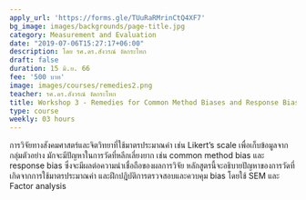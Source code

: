 ```yaml
---
apply_url: 'https://forms.gle/TUuRaRMrinCtQ4XF7'
bg_image: images/backgrounds/page-title.jpg
category: Measurement and Evaluation
date: "2019-07-06T15:27:17+06:00"
description: โดย รศ.ดร.สังวรณ์ งัดกระโทก
draft: false
duration: 15 มิ.ย. 66
fee: '500 บาท'
image: images/courses/remedies2.png
teacher: รศ.ดร.สังวรณ์ งัดกระโทก
title: Workshop 3 - Remedies for Common Method Biases and Response Biases for SEM Research
type: course
weekly: 03 hours
---
```



การวิจัยทางสังคมศาสตร์และจิตวิทยาที่ใช้มาตรประมาณค่า เช่น Likert’s scale เพื่อเก็บข้อมูลจากกลุ่มตัวอย่าง มักจะมีปัญหาในการวัดที่หลีกเลี่ยงยาก เช่น common method bias และ response bias ซึ่งจะมีผลต่อความน่าเชื่อถือของผลการวิจัย หลักสูตรนี้จะอธิบายปัญหาของการวัดที่เกิดจากการใช้มาตรประมาณค่า และฝึกปฎิบัติการตรวจสอบและควบคุม bias โดยใช้ SEM และ Factor analysis
